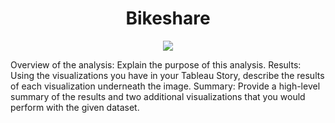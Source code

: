 <h1 align = "Center"> Bikeshare
</h1>

<p align = "center">
<img src = "https://hips.hearstapps.com/hmg-prod.s3.amazonaws.com/images/citi-bike-share-1527877670.jpg?crop=1xw:0.7496251874062968xh;center,top&resize=480:*">
</p>

Overview of the analysis: Explain the purpose of this analysis.
Results: Using the visualizations you have in your Tableau Story, describe the results of each visualization underneath the image.
Summary: Provide a high-level summary of the results and two additional visualizations that you would perform with the given dataset.
